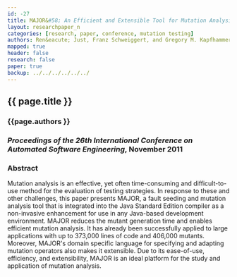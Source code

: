 ```yaml
---
id: -27
title: MAJOR&#58; An Efficient and Extensible Tool for Mutation Analysis in a Java Compiler
layout: researchpaper_n
categories: [research, paper, conference, mutation testing]
authors: Ren&eacute; Just, Franz Schweiggert, and Gregory M. Kapfhammer
mapped: true
header: false
research: false
paper: true
backup: ../../../../../../
---
```


## {{ page.title }} [<i class="fa fa-download"></i>]({{site.baseurl}}download/research/papers/ase2011-just-schweiggert-kapfhammer.pdf "Download this Paper!")

### {{page.authors }}

### <em>Proceedings of the 26th International Conference on Automated Software Engineering</em>, November 2011

### Abstract

Mutation analysis is an effective, yet often time-consuming and difficult-to-use method for the evaluation of testing
strategies. In response to these and other challenges, this paper presents MAJOR, a fault seeding and mutation analysis
tool that is integrated into the Java Standard Edition compiler as a non-invasive enhancement for use in any Java-based
development environment. MAJOR reduces the mutant generation time and enables efficient mutation analysis. It has
already been successfully applied to large applications with up to 373,000 lines of code and 406,000 mutants. Moreover,
MAJOR's domain specific language for specifying and adapting mutation operators also makes it extensible. Due to its
ease-of-use, efficiency, and extensibility, MAJOR is an ideal platform for the study and application of mutation
analysis.
